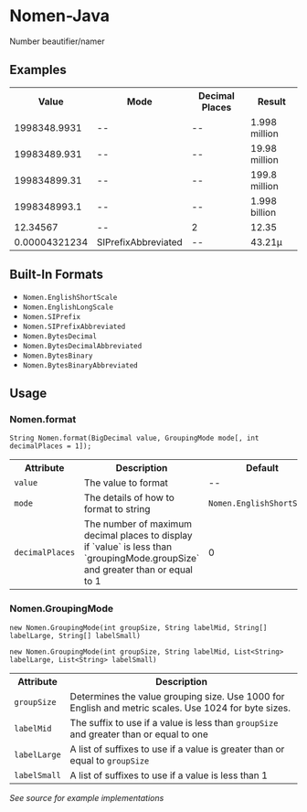 # Nomen-Java

Number beautifier/namer

## Examples

<table>
    <tr>
        <th>Value</th>
        <th>Mode</th>
        <th>Decimal Places</th>
        <th>Result</th>
    </tr>
    <tr>
        <td>1998348.9931</td>
        <td>--</td>
        <td>--</td>
        <td>1.998 million</td>
    </tr>
    <tr>
        <td>19983489.931</td>
        <td>--</td>
        <td>--</td>
        <td>19.98 million</td>
    </tr>
    <tr>
        <td>199834899.31</td>
        <td>--</td>
        <td>--</td>
        <td>199.8 million</td>
    </tr>
    <tr>
        <td>1998348993.1</td>
        <td>--</td>
        <td>--</td>
        <td>1.998 billion</td>
    </tr>
    <tr>
        <td>12.34567</td>
        <td>--</td>
        <td>2</td>
        <td>12.35</td>
    </tr>
    <tr>
        <td>0.00004321234</td>
        <td>SIPrefixAbbreviated</td>
        <td>--</td>
        <td>43.21&micro;</td>
    </tr>
</table>

## Built-In Formats

* `Nomen.EnglishShortScale`
* `Nomen.EnglishLongScale`
* `Nomen.SIPrefix`
* `Nomen.SIPrefixAbbreviated`
* `Nomen.BytesDecimal`
* `Nomen.BytesDecimalAbbreviated`
* `Nomen.BytesBinary`
* `Nomen.BytesBinaryAbbreviated`

## Usage

### Nomen.format

`String Nomen.format(BigDecimal value, GroupingMode mode[, int decimalPlaces = 1]);`

<table>
    <tr>
        <th>Attribute</th>
        <th>Description</th>
        <th>Default</th>
    </tr>
    <tr>
        <td><code>value</code></td>
        <td>The value to format</td>
        <td>--</td>
    </tr>
    <tr>
        <td><code>mode</code></td>
        <td>The details of how to format to string</td>
        <td><code>Nomen.EnglishShortScale</code></td>
    </tr>
    <tr>
        <td><code>decimalPlaces</code></td>
        <td>The number of maximum decimal places to display if `value` is less than `groupingMode.groupSize` and greater than or equal to 1</td>
        <td>0</td>
    </tr>
</table>

### Nomen.GroupingMode

`new Nomen.GroupingMode(int groupSize, String labelMid, String[] labelLarge, String[] labelSmall)`

`new Nomen.GroupingMode(int groupSize, String labelMid, List<String> labelLarge, List<String> labelSmall)`

<table>
    <tr>
        <th>Attribute</th>
        <th>Description</th>
    </tr>
    <tr>
        <td><code>groupSize</code></td>
        <td>Determines the value grouping size. Use 1000 for English and metric scales. Use 1024 for byte sizes.</td>
    </tr>
    <tr>
        <td><code>labelMid</code></td>
        <td>The suffix to use if a value is less than <code>groupSize</code> and greater than or equal to one</td>
    </tr>
    <tr>
        <td><code>labelLarge</code></td>
        <td>A list of suffixes to use if a value is greater than or equal to <code>groupSize</code></td>
    </tr>
    <tr>
        <td><code>labelSmall</code></td>
        <td>A list of suffixes to use if a value is less than 1</td>
    </tr>
</table>

*See source for example implementations*
